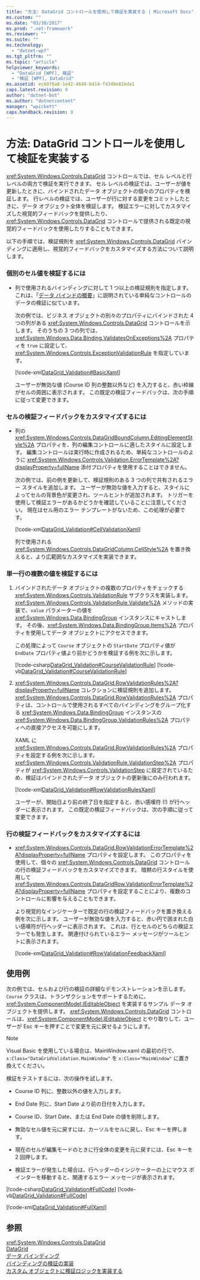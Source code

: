 ```yaml
---
title: "方法: DataGrid コントロールを使用して検証を実装する | Microsoft Docs"
ms.custom: ""
ms.date: "03/30/2017"
ms.prod: ".net-framework"
ms.reviewer: ""
ms.suite: ""
ms.technology: 
  - "dotnet-wpf"
ms.tgt_pltfrm: ""
ms.topic: "article"
helpviewer_keywords: 
  - "DataGrid [WPF], 検証"
  - "検証 [WPF], DataGrid"
ms.assetid: ec6078a8-1e42-4648-b414-f4348e81bda1
caps.latest.revision: 9
author: "dotnet-bot"
ms.author: "dotnetcontent"
manager: "wpickett"
caps.handback.revision: 9
---
```

# 方法: DataGrid コントロールを使用して検証を実装する
<xref:System.Windows.Controls.DataGrid> コントロールでは、セル レベルと行レベルの両方で検証を実行できます。  セル レベルの検証では、ユーザーが値を更新したときに、バインドされたデータ オブジェクトの個々のプロパティを検証します。  行レベルの検証では、ユーザーが行に対する変更をコミットしたときに、データ オブジェクト全体を検証します。  検証エラーに対してカスタマイズした視覚的フィードバックを提供したり、<xref:System.Windows.Controls.DataGrid> コントロールで提供される既定の視覚的フィードバックを使用したりすることもできます。  
  
 以下の手順では、検証規則を <xref:System.Windows.Controls.DataGrid> バインディングに適用し、視覚的フィードバックをカスタマイズする方法について説明します。  
  
### 個別のセル値を検証するには  
  
-   列で使用されるバインディングに対して 1 つ以上の検証規則を指定します。  これは、「[データ バインドの概要](../../../../docs/framework/wpf/data/data-binding-overview.md)」に説明されている単純なコントロールのデータの検証に似ています。  
  
     次の例では、ビジネス オブジェクトの別々のプロパティにバインドされた 4 つの列がある <xref:System.Windows.Controls.DataGrid> コントロールを示します。  そのうちの 3 つの列では、<xref:System.Windows.Data.Binding.ValidatesOnExceptions%2A> プロパティを `true` に設定して、<xref:System.Windows.Controls.ExceptionValidationRule> を指定しています。  
  
     [!code-xml[DataGrid_Validation#BasicXaml](../../../../samples/snippets/csharp/VS_Snippets_Wpf/datagrid_validation/cs/window1.xaml#basicxaml)]  
  
     ユーザーが無効な値 \(Course ID 列の整数以外など\) を入力すると、赤い枠線がセルの周囲に表示されます。  この既定の検証フィードバックは、次の手順に従って変更できます。  
  
### セルの検証フィードバックをカスタマイズするには  
  
-   列の <xref:System.Windows.Controls.DataGridBoundColumn.EditingElementStyle%2A> プロパティを、列の編集コントロールに適したスタイルに設定します。  編集コントロールは実行時に作成されるため、単純なコントロールのように <xref:System.Windows.Controls.Validation.ErrorTemplate%2A?displayProperty=fullName> 添付プロパティを使用することはできません。  
  
     次の例では、前の例を更新して、検証規則のある 3 つの列で共有されるエラー スタイルを追加します。  ユーザーが無効な値を入力すると、スタイルによってセルの背景色が変更され、ツールヒントが追加されます。  トリガーを使用して検証エラーがあるかどうかを確認していることに注意してください。  現在はセル用のエラー テンプレートがないため、この処理が必要です。  
  
     [!code-xml[DataGrid_Validation#CellValidationXaml](../../../../samples/snippets/csharp/VS_Snippets_Wpf/datagrid_validation/cs/mainwindow.xaml#cellvalidationxaml)]  
  
     列で使用される <xref:System.Windows.Controls.DataGridColumn.CellStyle%2A> を置き換えると、より広範囲なカスタマイズを実装できます。  
  
### 単一行の複数の値を検証するには  
  
1.  バインドされたデータ オブジェクトの複数のプロパティをチェックする <xref:System.Windows.Controls.ValidationRule> サブクラスを実装します。  <xref:System.Windows.Controls.ValidationRule.Validate%2A> メソッドの実装で、`value` パラメーターの値を <xref:System.Windows.Data.BindingGroup> インスタンスにキャストします。  その後、<xref:System.Windows.Data.BindingGroup.Items%2A> プロパティを使用してデータ オブジェクトにアクセスできます。  
  
     この処理によって `Course` オブジェクトの `StartDate` プロパティ値が `EndDate` プロパティ値より前かどうかを検証する例を次に示します。  
  
     [!code-csharp[DataGrid_Validation#CourseValidationRule](../../../../samples/snippets/csharp/VS_Snippets_Wpf/datagrid_validation/cs/mainwindow.xaml.cs#coursevalidationrule)]
     [!code-vb[DataGrid_Validation#CourseValidationRule](../../../../samples/snippets/visualbasic/VS_Snippets_Wpf/datagrid_validation/vb/mainwindow.xaml.vb#coursevalidationrule)]  
  
2.  <xref:System.Windows.Controls.DataGrid.RowValidationRules%2A?displayProperty=fullName> コレクションに検証規則を追加します。  <xref:System.Windows.Controls.DataGrid.RowValidationRules%2A> プロパティは、コントロールで使用されるすべてのバインディングをグループ化する <xref:System.Windows.Data.BindingGroup> インスタンスの <xref:System.Windows.Data.BindingGroup.ValidationRules%2A> プロパティへの直接アクセスを可能にします。  
  
     XAML に <xref:System.Windows.Controls.DataGrid.RowValidationRules%2A> プロパティを設定する例を次に示します。  <xref:System.Windows.Controls.ValidationRule.ValidationStep%2A> プロパティが <xref:System.Windows.Controls.ValidationStep> に設定されているため、検証はバインドされたデータ オブジェクトの更新後にのみ行われます。  
  
     [!code-xml[DataGrid_Validation#RowValidationRulesXaml](../../../../samples/snippets/csharp/VS_Snippets_Wpf/datagrid_validation/cs/mainwindow.xaml#rowvalidationrulesxaml)]  
  
     ユーザーが、開始日より前の終了日を指定すると、赤い感嘆符 \(\!\) が行ヘッダーに表示されます。  この既定の検証フィードバックは、次の手順に従って変更できます。  
  
### 行の検証フィードバックをカスタマイズするには  
  
-   <xref:System.Windows.Controls.DataGrid.RowValidationErrorTemplate%2A?displayProperty=fullName> プロパティを設定します。  このプロパティを使用して、個々の <xref:System.Windows.Controls.DataGrid> コントロールの行の検証フィードバックをカスタマイズできます。  暗黙の行スタイルを使用して <xref:System.Windows.Controls.DataGridRow.ValidationErrorTemplate%2A?displayProperty=fullName> プロパティを設定することにより、複数のコントロールに影響を与えることもできます。  
  
     より視覚的なインジケーターで既定の行の検証フィードバックを置き換える例を次に示します。  ユーザーが無効な値を入力すると、赤い円で囲まれた白い感嘆符が行ヘッダーに表示されます。  これは、行とセルのどちらの検証エラーでも発生します。  関連付けられているエラー メッセージがツールヒントに表示されます。  
  
     [!code-xml[DataGrid_Validation#RowValidationFeedbackXaml](../../../../samples/snippets/csharp/VS_Snippets_Wpf/datagrid_validation/cs/mainwindow.xaml#rowvalidationfeedbackxaml)]  
  
## 使用例  
 次の例では、セルおよび行の検証の詳細なデモンストレーションを示します。  `Course` クラスは、トランザクションをサポートするために、<xref:System.ComponentModel.IEditableObject> を実装するサンプル データ オブジェクトを提供します。  <xref:System.Windows.Controls.DataGrid> コントロールは、<xref:System.ComponentModel.IEditableObject> とやり取りして、ユーザーが Esc キーを押すことで変更を元に戻せるようにします。  
  
> [!NOTE]
>  Visual Basic を使用している場合は、MainWindow.xaml の最初の行で、`x:Class="DataGridValidation.MainWindow"` を `x:Class="MainWindow"` に置き換えてください。  
  
 検証をテストするには、次の操作を試します。  
  
-   Course ID 列に、整数以外の値を入力します。  
  
-   End Date 列に、Start Date より前の日付を入力します。  
  
-   Course ID、Start Date、または End Date の値を削除します。  
  
-   無効なセル値を元に戻すには、カーソルをセルに戻し、Esc キーを押します。  
  
-   現在のセルが編集モードのときに行全体の変更を元に戻すには、Esc キーを 2 回押します。  
  
-   検証エラーが発生した場合は、行ヘッダーのインジケーターの上にマウス ポインターを移動すると、関連するエラー メッセージが表示されます。  
  
 [!code-csharp[DataGrid_Validation#FullCode](../../../../samples/snippets/csharp/VS_Snippets_Wpf/datagrid_validation/cs/mainwindow.xaml.cs#fullcode)]
 [!code-vb[DataGrid_Validation#FullCode](../../../../samples/snippets/visualbasic/VS_Snippets_Wpf/datagrid_validation/vb/mainwindow.xaml.vb#fullcode)]  
  
 [!code-xml[DataGrid_Validation#FullXaml](../../../../samples/snippets/csharp/VS_Snippets_Wpf/datagrid_validation/cs/mainwindow.xaml#fullxaml)]  
  
## 参照  
 <xref:System.Windows.Controls.DataGrid>   
 [DataGrid](../../../../docs/framework/wpf/controls/datagrid.md)   
 [データ バインディング](../../../../docs/framework/wpf/data/data-binding-wpf.md)   
 [バインディングの検証の実装](../../../../docs/framework/wpf/data/how-to-implement-binding-validation.md)   
 [カスタム オブジェクトに検証ロジックを実装する](../../../../docs/framework/wpf/data/how-to-implement-validation-logic-on-custom-objects.md)